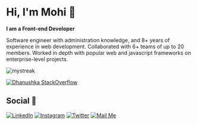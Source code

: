 # Hi, I'm Mohi 👋

<strong>I am a Front-end Developer</strong>

Software engineer with administration knowledge, and 8+ years of experience in web development. Collaborated with 6+ teams of up to 20 members. Worked in depth with popular web and javascript frameworks on enterprise-level projects.


<img src="https://github-readme-streak-stats.herokuapp.com/?user=madushadhanushka&theme=tokyonight" alt="mystreak"/>

[![Dhanushka StackOverflow](https://github-readme-stackoverflow.vercel.app/?userID=3764165)](https://stackoverflow.com/users/3764165/bagherani)

## Social 📱

<a href="https://www.linkedin.com/in/mohammad-bagherani" target="_blank"><img src="https://img.shields.io/badge/LinkedIn-%230077B5.svg?&style=flat-square&logo=linkedin&logoColor=white" alt="LinkedIn"></a>
<a href="https://www.instagram.com/mohammadbagherani" target="_blank"><img src="https://img.shields.io/badge/Instagram-%23E4405F.svg?&style=flat-square&logo=instagram&logoColor=white" alt="Instagram"></a>
<a href="https://twitter.com/bagherani" target="_blank"><img src="https://img.shields.io/badge/Twitter-%231877F2.svg?&style=flat-square&logo=twitter&logoColor=white" alt="Twitter"></a>
<a href="mialto:mohammad.bagherani@gmail.com" target="_blank"><img src="https://img.shields.io/badge/Mail%20Me-%231877F2.svg?&style=flat-square&logo=gmail&logoColor=white" alt="Mail Me"></a>
